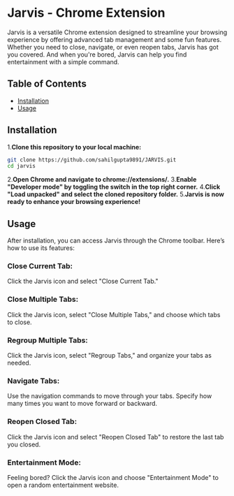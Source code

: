 # Jarvis - Chrome Extension

Jarvis is a versatile Chrome extension designed to streamline your browsing experience by offering advanced tab management and some fun features. Whether you need to close, navigate, or even reopen tabs, Jarvis has got you covered. And when you're bored, Jarvis can help you find entertainment with a simple command.
## Table of Contents

- [Installation](#installation)
- [Usage](#usage)

## Installation
1.**Clone this repository to your local machine:**

   ```bash
   git clone https://github.com/sahilgupta9891/JARVIS.git
   cd jarvis
   ```
2.**Open Chrome and navigate to chrome://extensions/.**
3.**Enable "Developer mode" by toggling the switch in the top right corner.**
4.**Click "Load unpacked" and select the cloned repository folder.**
5.**Jarvis is now ready to enhance your browsing experience!**
## Usage

After installation, you can access Jarvis through the Chrome toolbar. Here’s how to use its features:

### Close Current Tab: 
Click the Jarvis icon and select "Close Current Tab."
### Close Multiple Tabs:
 Click the Jarvis icon, select "Close Multiple Tabs," and choose which tabs to close.
### Regroup Multiple Tabs: 
Click the Jarvis icon, select "Regroup Tabs," and organize your tabs as needed.
### Navigate Tabs: 
Use the navigation commands to move through your tabs. Specify how many times you want to move forward or backward.
### Reopen Closed Tab:
 Click the Jarvis icon and select "Reopen Closed Tab" to restore the last tab you closed.
### Entertainment Mode:
 Feeling bored? Click the Jarvis icon and choose "Entertainment Mode" to open a random entertainment website.

